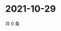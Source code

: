 # 2021-10-29

共 0 条

<!-- BEGIN WEIBO -->
<!-- 最后更新时间 Fri Oct 29 2021 04:11:50 GMT+0800 (China Standard Time) -->

<!-- END WEIBO -->
